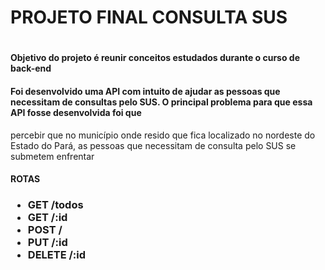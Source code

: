 # PROJETO FINAL CONSULTA SUS <h1>



  ####  Objetivo do projeto é reunir conceitos estudados durante o curso de back-end  <h4>
  ####  Foi desenvolvido uma API com intuito de ajudar as pessoas que necessitam de consultas pelo SUS. O principal problema para que essa API fosse desenvolvida foi que 
  percebir que no município onde resido que fica localizado no nordeste do Estado do Pará, as pessoas que necessitam de consulta pelo SUS se submetem enfrentar<h4>
**ROTAS** <h3>
  
* GET /todos 
* GET /:id
* POST /
* PUT /:id 
* DELETE /:id


